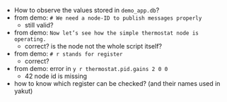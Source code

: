 - How to observe the values stored in `demo_app.db`?
- from demo: `# We need a node-ID to publish messages properly`
  - still valid?
- from demo: `Now let’s see how the simple thermostat node is operating.`
  - correct? is the node not the whole script itself?
- from demo: `# r stands for register`
  - correct?
- from demo: error in `y r thermostat.pid.gains 2 0 0`
  - 42 node id is missing
- how to know which register can be checked? (and their names used in yakut)